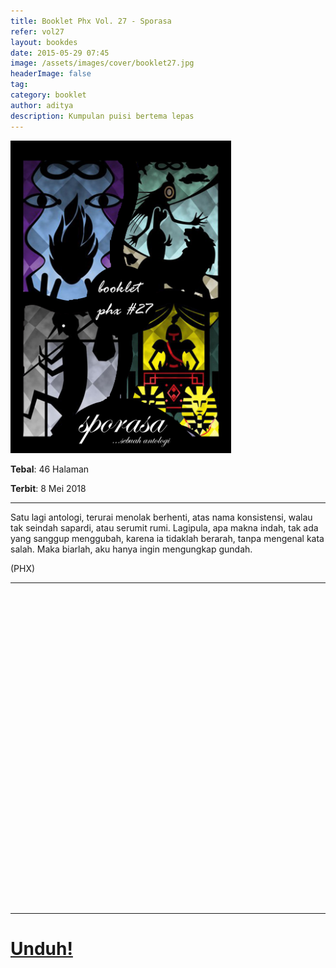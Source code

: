 ```yaml
---
title: Booklet Phx Vol. 27 - Sporasa
refer: vol27
layout: bookdes
date: 2015-05-29 07:45
image: /assets/images/cover/booklet27.jpg
headerImage: false
tag:
category: booklet
author: aditya
description: Kumpulan puisi bertema lepas
---
```


<img class="image" src="/assets/images/cover/booklet27.jpg" alt="__" height="500px">

__Tebal__: 46 Halaman

__Terbit__: 8 Mei 2018

***

Satu  lagi  antologi,  terurai  menolak  berhenti,  atas  nama  konsistensi,  walau  tak  seindah  sapardi,  atau  serumit  rumi.  Lagipula,  apa  makna  indah,  tak  ada  yang  sanggup  menggubah,  karena  ia  tidaklah  berarah,  tanpa  mengenal  kata  salah.  Maka  biarlah,  aku  hanya  ingin  mengungkap  gundah.  

(PHX) 

***

<div data-configid="7319434/60968663" style="width:100%; height:500px;" class="issuuembed"></div>
<script type="text/javascript" src="//e.issuu.com/embed.js" async="true"></script>

***

# [Unduh!][akses]

[akses]: http://phoenixfin.github.io/assets/pdf/bookletphx/booklet27.pdf


